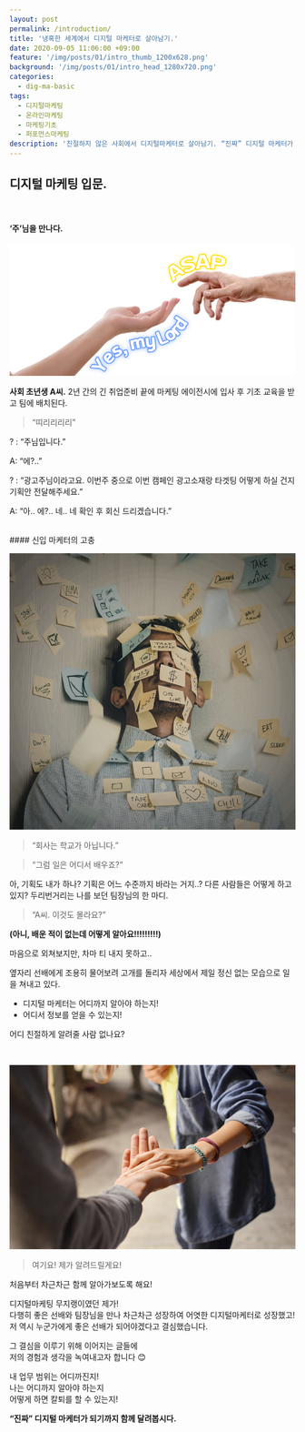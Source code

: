 ```yaml
---
layout: post
permalink: /introduction/
title: '냉혹한 세계에서 디지털 마케터로 살아남기.'
date: 2020-09-05 11:06:00 +09:00
feature: '/img/posts/01/intro_thumb_1200x628.png'
background: '/img/posts/01/intro_head_1280x720.png'
categories:
  - dig-ma-basic
tags:
  - 디지털마케팅
  - 온라인마케팅
  - 마케팅기초
  - 퍼포먼스마케팅
description: '친절하지 않은 사회에서 디지털마케터로 살아남기. “진짜” 디지털 마케터가 되기까지 함께 달려봅시다.'
---
```


## 디지털 마케팅 입문.

<br>

#### ‘주’님을 만나다.

![광고주님을 만나다](/img/posts/01/1.png)

**사회 초년생 A씨.** 2년 간의 긴 취업준비 끝에
마케팅 에이전시에 입사 후
기초 교육을 받고 팀에 배치된다.

> “띠리리리리”



 ? : “주님입니다.”

A: “에?..”

? : “광고주님이라고요.
이번주 중으로 이번 캠페인 광고소재랑 타겟팅 어떻게 하실 건지 기획안 전달해주세요.”

A: “아.. 에?.. 네.. 네 확인 후 회신 드리겠습니다.”

<br>
#### 신입 마케터의 고충

![신입 마케터의 고충](/img/posts/01/2.png)

> “회사는 학교가 아닙니다.”

>“그럼 일은 어디서 배우죠?”

아, 기획도 내가 하나?
기획은 어느 수준까지 바라는 거지..?
다른 사람들은 어떻게 하고 있지?
두리번거리는 나를 보던 팀장님의 한 마디.

>“A씨. 이것도 몰라요?”

**(아니, 배운 적이 없는데 어떻게 알아요!!!!!!!!!)**

마음으로 외쳐보지만, 차마 티 내지 못하고..

옆자리 선배에게 조용히 물어보려 고개를 돌리자
세상에서 제일 정신 없는 모습으로 일을 쳐내고 있다.

* 디지털 마케터는 어디까지 알아야 하는지!
* 어디서 정보를 얻을 수 있는지!

어디 친절하게 알려줄 사람 없나요?

<br>

![함께 마케터로 성장](/img/posts/01/3.png)

>여기요! 제가 알려드릴게요!

처음부터 차근차근 함께 알아가보도록 해요!


디지털마케팅 무지랭이였던 제가!<br>
다행히 좋은 선배와 팀장님을 만나
차근차근 성장하여 어엿한 디지털마케터로 성장했고!<br>
저 역시 누군가에게 좋은 선배가 되어야겠다고 결심했습니다.

그 결심을 이루기 위해 이어지는 글들에<br>
저의 경험과 생각을 녹여내고자 합니다 😊


내 업무 범위는 어디까진지!<br>
나는 어디까지 알아야 하는지<br>
어떻게 하면 칼퇴를 할 수 있는지!



**“진짜” 디지털 마케터가 되기까지
함께 달려봅시다.**
